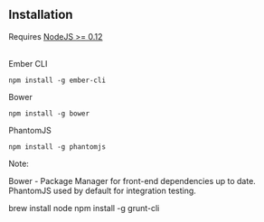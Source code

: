 ##  Installation

Requires [NodeJS >= 0.12](http://nodejs.org/)

<br />
Ember CLI

    npm install -g ember-cli

Bower

    npm install -g bower

PhantomJS

    npm install -g phantomjs

Note:

Bower - Package Manager for front-end dependencies up to date.
PhantomJS used by default for integration testing.

brew install node
npm install -g grunt-cli
